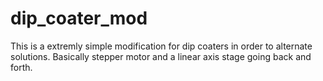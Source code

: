 # dip_coater_mod
This is a extremly simple modification for dip coaters in order to alternate solutions. Basically stepper motor and a linear axis stage going back and forth.
